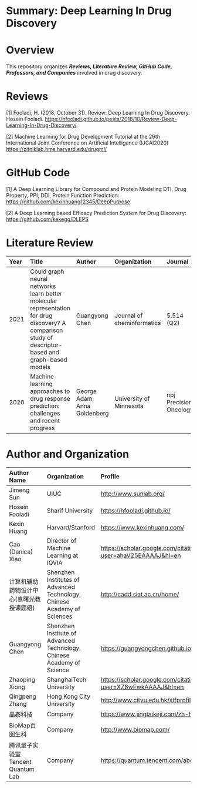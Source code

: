 # Summary: Deep Learning In Drug Discovery

# Overview

This repository organizes ***Reviews, Literature Review, GitHub Code, Professors, and Companies*** involved in drug discovery.

# Reviews

[1] Fooladi, H. (2018, October 31). Review: Deep Learning In Drug Discovery. Hosein Fooladi. https://hfooladi.github.io/posts/2018/10/Review-Deep-Learning-In-Drug-Discovery/. 

[2] Machine Learning for Drug Development Tutorial at the 29th International Joint Conference on Artificial Intelligence (IJCAI2020) https://zitniklab.hms.harvard.edu/drugml/

# GitHub Code

[1] A Deep Learning Library for Compound and Protein Modeling
DTI, Drug Property, PPI, DDI, Protein Function Prediction: https://github.com/kexinhuang12345/DeepPurpose

[2] A Deep Learning based Efficacy Prediction System for Drug Discovery: https://github.com/kekegg/DLEPS

# Literature Review

| Year | Title | Author | Organization | Journal | IF | Citation | DOI | 
| :-----| :----- | :----- | :----- | :----- | :----- | :----- | :----- | 
| 2021 | Could graph neural networks learn better molecular representation for drug discovery? A comparison study of descriptor-based and graph-based models | Guangyong Chen | Journal of cheminformatics |  5.514 (Q2) | 5 | https://doi.org/10.1186/s13321-020-00479-8 |
|2020 | Machine learning approaches to drug response prediction: challenges and recent progress | George Adam; Anna Goldenberg | University of Minnesota | npj Precision Oncology | 8.25 | 30 | https://doi.org/10.1038/s41698-020-0122-1 |

# Author and Organization


| Author Name     	 	| Organization 		| Profile    					|
| :-----| :----- | :----- |
| Jimeng Sun       		|   UIUC   			| http://www.sunlab.org/ 		|
| Hosein Fooladi        | Sharif University | https://hfooladi.github.io/   |
| Kexin Huang   		| Harvard/Stanford  | https://www.kexinhuang.com/   |
| Cao (Danica) Xiao 	| Director of Machine Learning at IQVIA 		| https://scholar.google.com/citations?user=ahaV25EAAAAJ&hl=en |
| 计算机辅助药物设计中心(袁曙光教授课题组) | Shenzhen Institutes of Advanced Technology, Chinese Academy of Sciences| http://cadd.siat.ac.cn/home/ |
|Guangyong Chen 		| Shenzhen Institute of Advanced Technology, Chinese Academy of Science | https://guangyongchen.github.io/ ｜
|Zhaoping Xiong 		| ShanghaiTech University | https://scholar.google.com/citations?user=XZ8wFwkAAAAJ&hl=en |
|Qingpeng Zhang | Hong Kong City University | http://www.cityu.edu.hk/stfprofile/zhang.htm |
| 晶泰科技 | Company | https://www.jingtaikeji.com/zh-hans/ |
| BioMap百图生科  | Company | http://www.biomap.com/ |
| 腾讯量子实验室Tencent Quantum Lab | Company  | https://quantum.tencent.com/about/ |

